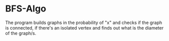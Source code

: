 # BFS-Algo
The program builds graphs in the probability of "x" and checks if the graph is connected,
if there's an isolated vertex and finds out what is the diameter of the graph/s.
